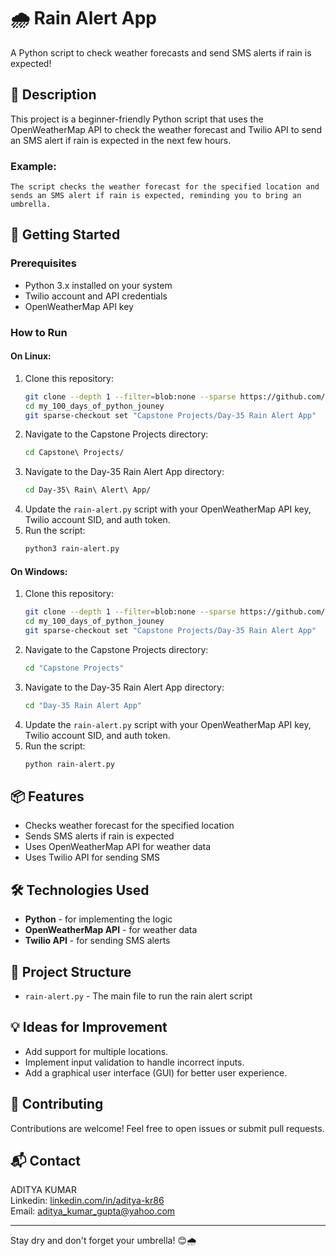 # 🌧️ Rain Alert App

A Python script to check weather forecasts and send SMS alerts if rain is expected!

## 📜 Description

This project is a beginner-friendly Python script that uses the OpenWeatherMap API to check the weather forecast and Twilio API to send an SMS alert if rain is expected in the next few hours.

### Example:
```
The script checks the weather forecast for the specified location and sends an SMS alert if rain is expected, reminding you to bring an umbrella.
```

## 🚀 Getting Started

### Prerequisites

- Python 3.x installed on your system
- Twilio account and API credentials
- OpenWeatherMap API key

### How to Run

#### On Linux:

1. Clone this repository:
   ```bash
   git clone --depth 1 --filter=blob:none --sparse https://github.com/aditya-kr86/my_100_days_of_python_jouney.git
   cd my_100_days_of_python_jouney
   git sparse-checkout set "Capstone Projects/Day-35 Rain Alert App"
   ```
2. Navigate to the Capstone Projects directory:
   ```bash
   cd Capstone\ Projects/
   ```
3. Navigate to the Day-35 Rain Alert App directory:
   ```bash
   cd Day-35\ Rain\ Alert\ App/
   ```
4. Update the `rain-alert.py` script with your OpenWeatherMap API key, Twilio account SID, and auth token.
5. Run the script:
   ```bash
   python3 rain-alert.py
   ```

#### On Windows:

1. Clone this repository:
   ```bash
   git clone --depth 1 --filter=blob:none --sparse https://github.com/aditya-kr86/my_100_days_of_python_jouney.git
   cd my_100_days_of_python_jouney
   git sparse-checkout set "Capstone Projects/Day-35 Rain Alert App"
   ```
2. Navigate to the Capstone Projects directory:
   ```bash
   cd "Capstone Projects"
   ```
3. Navigate to the Day-35 Rain Alert App directory:
   ```bash
   cd "Day-35 Rain Alert App"
   ```
4. Update the `rain-alert.py` script with your OpenWeatherMap API key, Twilio account SID, and auth token.
5. Run the script:
   ```bash
   python rain-alert.py
   ```

## 📦 Features

- Checks weather forecast for the specified location
- Sends SMS alerts if rain is expected
- Uses OpenWeatherMap API for weather data
- Uses Twilio API for sending SMS

## 🛠️ Technologies Used

- **Python** - for implementing the logic
- **OpenWeatherMap API** - for weather data
- **Twilio API** - for sending SMS alerts

## 📁 Project Structure

- `rain-alert.py` - The main file to run the rain alert script

## 💡 Ideas for Improvement

- Add support for multiple locations.
- Implement input validation to handle incorrect inputs.
- Add a graphical user interface (GUI) for better user experience.

## 🤝 Contributing

Contributions are welcome! Feel free to open issues or submit pull requests.

## 📬 Contact

ADITYA KUMAR  
Linkedin: [linkedin.com/in/aditya-kr86](http://linkedin.com/in/aditya-kr86)  
Email: [aditya_kumar_gupta@yahoo.com](mailto:aditya_kumar_gupta@yahoo.com)

---

Stay dry and don't forget your umbrella! 😊🌧️

